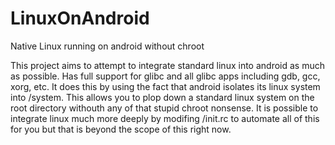 # LinuxOnAndroid
Native Linux running on android without chroot

This project aims to attempt to integrate standard linux into android as much as possible. Has full support for glibc and all glibc apps including gdb, gcc, xorg, etc. It does this by using the fact that android isolates its linux system into /system. This allows you to plop down a standard linux system on the root directory withouth any of that stupid chroot nonsense. It is possible to integrate linux much more deeply by modifing /init.rc to automate all of this for you but that is beyond the scope of this right now. 
